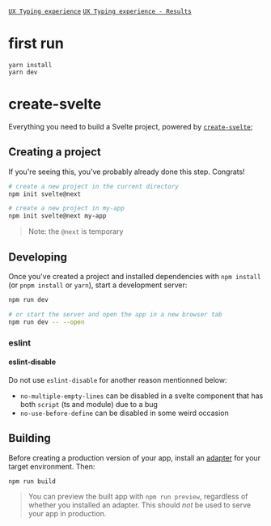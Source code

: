 [`UX Typing experience`](https://ux-typing-experiment-five.vercel.app)
[`UX Typing experience - Results`](https://ux-typing-experiment-five.vercel.app/results)


# first run
```
yarn install
yarn dev
```


# create-svelte

Everything you need to build a Svelte project, powered by [`create-svelte`](https://github.com/sveltejs/kit/tree/master/packages/create-svelte);

## Creating a project

If you're seeing this, you've probably already done this step. Congrats!

```bash
# create a new project in the current directory
npm init svelte@next

# create a new project in my-app
npm init svelte@next my-app
```

> Note: the `@next` is temporary

## Developing

Once you've created a project and installed dependencies with `npm install` (or `pnpm install` or `yarn`), start a development server:

```bash
npm run dev

# or start the server and open the app in a new browser tab
npm run dev -- --open
```

### eslint

#### eslint-disable

Do not use `eslint-disable` for another reason mentionned below:

- `no-multiple-empty-lines` can be disabled in a svelte component that has both `script` (ts and module) due to a bug
- `no-use-before-define` can be disabled in some weird occasion 


## Building

Before creating a production version of your app, install an [adapter](https://kit.svelte.dev/docs#adapters) for your target environment. Then:

```bash
npm run build
```

> You can preview the built app with `npm run preview`, regardless of whether you installed an adapter. This should _not_ be used to serve your app in production.
